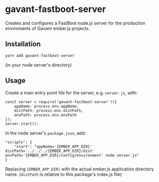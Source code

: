 gavant-fastboot-server
==============================================================================
Creates and configures a FastBoot node.js server for the production enviroments of Gavant ember.js projects.

Installation
------------------------------------------------------------------------------
```
yarn add gavant-fastboot-server
```
(in your node server's directory)

Usage
------------------------------------------------------------------------------
Create a main entry point file for the server, e.g. `server.js`, with:
```
const server = require('gavant-fastboot-server')({
    appName: process.env.appName,
    distPath: process.env.distPath,
    envPath: process.env.envPath
});
server.start();
```

In the node server's `package.json`, add:
```
"scripts": {
    "start": "appName='{EMBER_APP_DIR}' distPath='../../../{EMBER_APP_DIR}/dist' envPath='{EMBER_APP_DIR}/config/environment' node server.js"
}
```
Replacing `{EMBER_APP_DIR}` with the actual ember.js application directory name. (`distPath` is relative to this package's index.js file)
